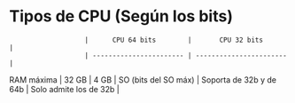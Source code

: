 # Tipos de CPU (Según los bits)

                       |      CPU 64 bits        |       CPU 32 bits       |
                       | ----------------------- | ----------------------- |
 RAM máxima            |         32 GB           |          4 GB           |
 SO (bits del SO máx)  | Soporta de 32b y de 64b | Solo admite los de 32b  |
